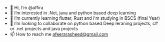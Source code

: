 - 👋 Hi, I’m @affira
- 👀 I’m interested in .Net, java and python based deep learning
- 🌱 I’m currently learning flutter, Rust and i'm studying in BSCS (final Year)
- 💞️ I’m looking to collaborate on python based Deep leraning projects, c# or .net projects and java projects
- 📫 How to reach me afeerarasheed@gmail.com

